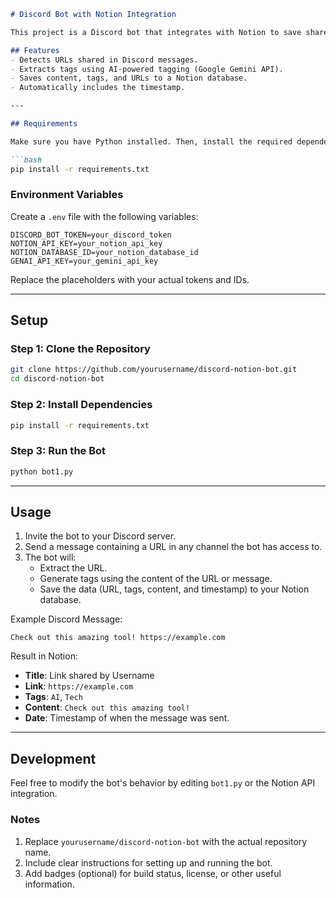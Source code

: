 ```markdown
# Discord Bot with Notion Integration

This project is a Discord bot that integrates with Notion to save shared URLs, context, tags, and timestamps. It uses Google's Gemini API to generate accurate tags from the content.

## Features
- Detects URLs shared in Discord messages.
- Extracts tags using AI-powered tagging (Google Gemini API).
- Saves content, tags, and URLs to a Notion database.
- Automatically includes the timestamp.

---

## Requirements

Make sure you have Python installed. Then, install the required dependencies:

```bash
pip install -r requirements.txt
```

### Environment Variables

Create a `.env` file with the following variables:

```plaintext
DISCORD_BOT_TOKEN=your_discord_token
NOTION_API_KEY=your_notion_api_key
NOTION_DATABASE_ID=your_notion_database_id
GENAI_API_KEY=your_gemini_api_key
```

Replace the placeholders with your actual tokens and IDs.

---

## Setup

### Step 1: Clone the Repository

```bash
git clone https://github.com/yourusername/discord-notion-bot.git
cd discord-notion-bot
```

### Step 2: Install Dependencies

```bash
pip install -r requirements.txt
```

### Step 3: Run the Bot

```bash
python bot1.py
```

---

## Usage

1. Invite the bot to your Discord server.
2. Send a message containing a URL in any channel the bot has access to.
3. The bot will:
   - Extract the URL.
   - Generate tags using the content of the URL or message.
   - Save the data (URL, tags, content, and timestamp) to your Notion database.

Example Discord Message:
```plaintext
Check out this amazing tool! https://example.com 
```

Result in Notion:
- **Title**: Link shared by Username
- **Link**: `https://example.com`
- **Tags**: `AI`, `Tech`
- **Content**: `Check out this amazing tool!`
- **Date**: Timestamp of when the message was sent.

---

## Development

Feel free to modify the bot's behavior by editing `bot1.py` or the Notion API integration. 

### Notes
1. Replace `yourusername/discord-notion-bot` with the actual repository name.
2. Include clear instructions for setting up and running the bot.
3. Add badges (optional) for build status, license, or other useful information.
